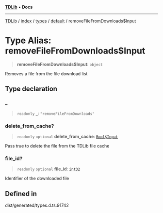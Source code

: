 [**TDLib**](../../../../../../README.md) • **Docs**

***

[TDLib](../../../../../../modules.md) / [index](../../../../../README.md) / [types](../../../README.md) / [default](../README.md) / removeFileFromDownloads$Input

# Type Alias: removeFileFromDownloads$Input

> **removeFileFromDownloads$Input**: `object`

Removes a file from the file download list

## Type declaration

### \_

> `readonly` **\_**: `"removeFileFromDownloads"`

### delete\_from\_cache?

> `readonly` `optional` **delete\_from\_cache**: [`Bool$Input`](Bool$Input.md)

Pass true to delete the file from the TDLib file cache

### file\_id?

> `readonly` `optional` **file\_id**: [`int32`](int32.md)

Identifier of the downloaded file

## Defined in

dist/generated/types.d.ts:91742
